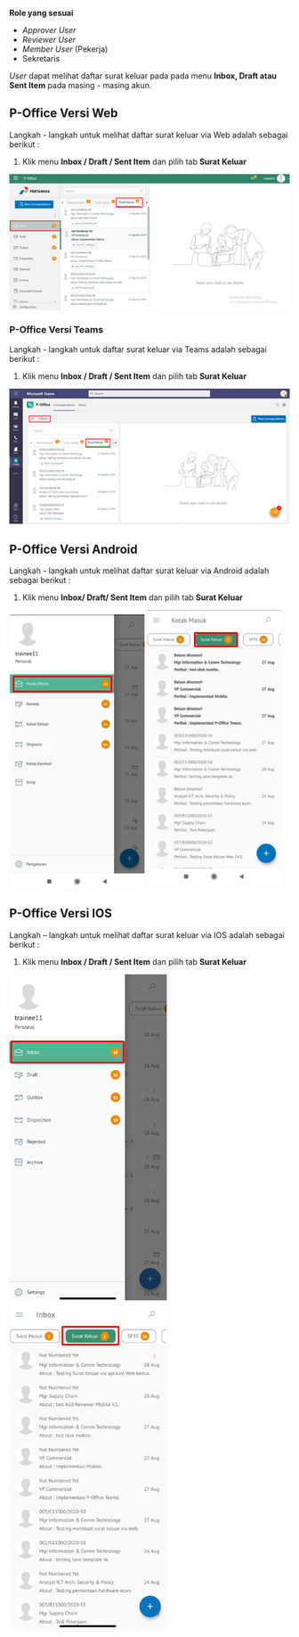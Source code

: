 **Role yang sesuai**

- *Approver User*
- *Reviewer User*
- *Member User* (Pekerja)
- Sekretaris

*User* dapat melihat daftar surat keluar pada pada menu **Inbox, Draft atau Sent Item** pada masing - masing akun. 

## **P-Office Versi Web**

Langkah - langkah untuk melihat daftar surat keluar via Web adalah sebagai berikut :

1. Klik menu **Inbox / Draft / Sent Item** dan pilih tab **Surat Keluar**

![gambar](SuratKeluar/SK_Web/SK01.png)

### **P-Office Versi Teams**

Langkah - langkah untuk daftar surat keluar via Teams adalah sebagai berikut :

1.	Klik menu **Inbox / Draft / Sent Item** dan pilih tab **Surat Keluar**

 ![gambar](SuratKeluar/SK_Teams/SK01.png)

## **P-Office Versi Android**

Langkah - langkah untuk melihat daftar surat keluar via Android adalah sebagai berikut :

1. Klik menu **Inbox/ Draft/ Sent Item** dan pilih tab **Surat Keluar**

![gambar](SuratKeluar/SK_Android/DaftarSK/A01.jpg) ![gambar](SuratKeluar/SK_Android/DaftarSK/A02.jpg)

## **P-Office Versi IOS**

Langkah – langkah untuk melihat daftar surat keluar via IOS adalah sebagai berikut : 

1.	Klik menu **Inbox / Draft / Sent Item** dan pilih tab **Surat Keluar**

![gambar](SuratKeluar/SK_IOS/SK-1.png) ![gambar](SuratKeluar/SK_IOS/SK-2.png)





